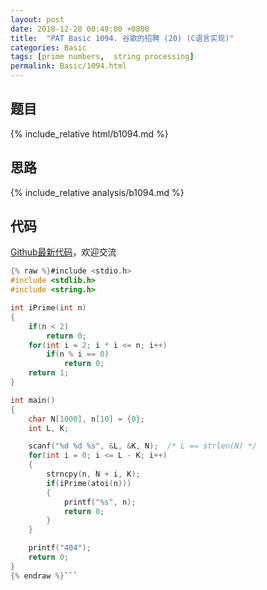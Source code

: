```yaml
---
layout: post
date: 2018-12-28 00:49:00 +0800
title:  "PAT Basic 1094. 谷歌的招聘 (20) (C语言实现)"
categories: Basic
tags: [prime numbers,  string processing]
permalink: Basic/1094.html
---
```


## 题目

{% include_relative html/b1094.md %}

## 思路

{% include_relative analysis/b1094.md %}

## 代码

[Github最新代码](https://github.com/OliverLew/PAT/blob/master/PATBasic/1094.c)，欢迎交流

```c
{% raw %}#include <stdio.h>
#include <stdlib.h>
#include <string.h>

int iPrime(int n)
{
    if(n < 2)
        return 0;
    for(int i = 2; i * i <= n; i++)
        if(n % i == 0)
            return 0;
    return 1;
}

int main()
{
    char N[1000], n[10] = {0};
    int L, K;

    scanf("%d %d %s", &L, &K, N);  /* L == strlen(N) */
    for(int i = 0; i <= L - K; i++)
    {
        strncpy(n, N + i, K);
        if(iPrime(atoi(n)))
        {
            printf("%s", n);
            return 0;
        }
    }

    printf("404");
    return 0;
}
{% endraw %}```